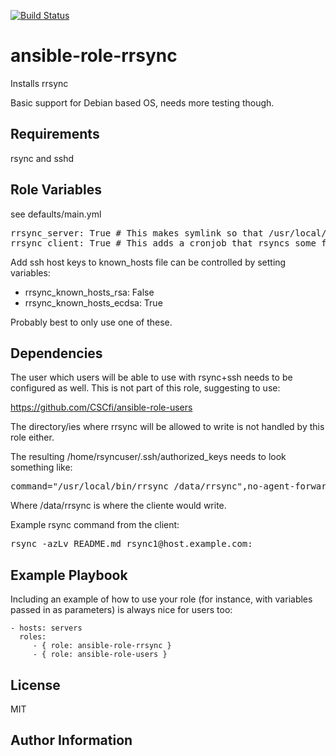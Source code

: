 [![Build Status](https://travis-ci.org/CSCfi/ansible-role-rrsync.svg?branch=master)](https://travis-ci.org/CSCfi/ansible-role-rrsync)

ansible-role-rrsync
=========

Installs rrsync

Basic support for Debian based OS, needs more testing though.

Requirements
------------

rsync and sshd

Role Variables
--------------

see defaults/main.yml

<pre>
rrsync_server: True # This makes symlink so that /usr/local/bin/rrsync exists and creates a directory
rrsync_client: True # This adds a cronjob that rsyncs some files
</pre>

Add ssh host keys to known_hosts file can be controlled by setting variables:
 - rrsync_known_hosts_rsa: False
 - rrsync_known_hosts_ecdsa: True

Probably best to only use one of these.


Dependencies
------------

The user which users will be able to use with rsync+ssh needs to be configured as well.
This is not part of this role, suggesting to use:

https://github.com/CSCfi/ansible-role-users

The directory/ies where rrsync will be allowed to write is not handled by this role either.

The resulting /home/rsyncuser/.ssh/authorized_keys needs to look something like:

<pre>
command="/usr/local/bin/rrsync /data/rrsync",no-agent-forwarding,no-port-forwarding,no-pty,no-user-rc,no-X11-forwarding ssh-rsa KEY user@example.com
</pre>

Where /data/rrsync is where the cliente would write.

Example rsync command from the client:
<pre>
rsync -azLv README.md rsync1@host.example.com:
</pre>

Example Playbook
----------------

Including an example of how to use your role (for instance, with variables passed in as parameters) is always nice for users too:

    - hosts: servers
      roles:
         - { role: ansible-role-rrsync }
         - { role: ansible-role-users }


License
-------

MIT

Author Information
------------------

